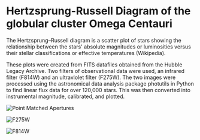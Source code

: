 # Hertzsprung-Russell Diagram of the globular cluster Omega Centauri
The Hertzsprung–Russell diagram is a scatter plot of stars showing the relationship between the stars'
absolute magnitudes or luminosities versus their stellar classifications or effective temperatures (Wikipedia).

These plots were created from FITS datafiles obtained from the Hubble Legacy Archive. Two filters of observational
data were used, an infrared filter (F814W) and an ultraviolet filter (F275W). The two images were processed using
the astronomical data analysis package photutils in Python to find linear flux data for over 120,000 stars. This
was then converted into instrumental magnitude, calibrated, and plotted.

![Point Matched Apertures](https://i.imgur.com/wAOBbvT.png "Point Matched Apertures")

![F275W](https://imgur.com/leRo5g1.png "F275W")

![F814W](https://imgur.com/JaSmtAs.png "F814W")
